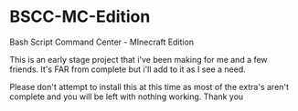 # BSCC-MC-Edition
Bash Script Command Center - MInecraft Edition

This is an early stage project that i've been making for me and a few friends. It's FAR from complete but i'll add to it as I see a need.

Please don't attempt to install this at this time as most of the extra's aren't complete and you will be left with nothing working. Thank you
